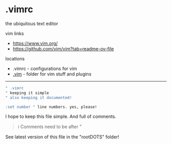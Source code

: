 # .vimrc
the ubiquitous text editor

vim links
- https://www.vim.org/
- https://github.com/vim/vim?tab=readme-ov-file


locations
- .vimrc - configurations for vim
- [.vim](vim.md) - folder for vim stuff and plugins


---


```sh
" .vimrc
" keeping it simple
" also keeping it documented!

:set number " line numbers. yes, please!
```


I hope to keep this file simple.
And full of comments.
>ℹ️ Comments need to be after "

See latest version of this file in the "rootDOTS" folder!
